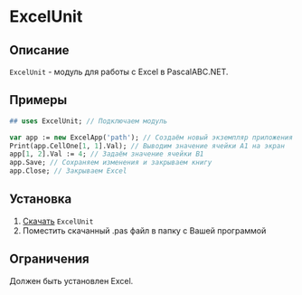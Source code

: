 # ExcelUnit

## Описание

`ExcelUnit` - модуль для работы с Excel в PascalABC.NET.

## Примеры

```pas
## uses ExcelUnit; // Подключаем модуль

var app := new ExcelApp('path'); // Создаём новый экземпляр приложения с нужной книгой
Print(app.CellOne[1, 1].Val); // Выводим значение ячейки А1 на экран
app[1, 2].Val := 4; // Задаём значение ячейки В1
app.Save; // Сохраняем изменения и закрываем книгу
app.Close; // Закрываем Excel
```

## Установка

1. [Скачать](https://github.com/samuraiGH/ExcelUnit/releases/download/v1.0/ExcelUnit.pas) `ExcelUnit`
2. Поместить скачанный .pas файл в папку с Вашей программой

## Ограничения

Должен быть установлен Excel.
